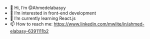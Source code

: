 - 👋 Hi, I’m @Ahmedelabasyy
- 👀 I’m interested in front-end development 
- 🌱 I’m currently learning React.js
- 📫 How to reach me: https://www.linkedin.com/mwlite/in/ahmed-elabasy-6391111b2

<!---
Ahmedelabasyy/Ahmedelabasyy is a ✨ special ✨ repository because its `README.md` (this file) appears on your GitHub profile.
You can click the Preview link to take a look at your changes.
--->
